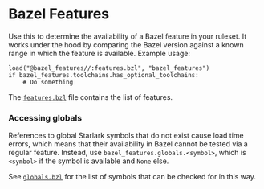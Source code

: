 Bazel Features
==============

Use this to determine the availability of a Bazel feature in your ruleset. It works under the hood by comparing the Bazel version against a known range in which the feature is available. Example usage:

```starlark
load("@bazel_features//:features.bzl", "bazel_features")
if bazel_features.toolchains.has_optional_toolchains:
    # Do something
```

The [`features.bzl`](features.bzl) file contains the list of features.

### Accessing globals

References to global Starlark symbols that do not exist cause load time errors, which means that their availability in Bazel cannot be tested via a regular feature.
Instead, use `bazel_features.globals.<symbol>`, which is `<symbol>` if the symbol is available and `None` else.

See [`globals.bzl`](private/globals.bzl) for the list of symbols that can be checked for in this way.
